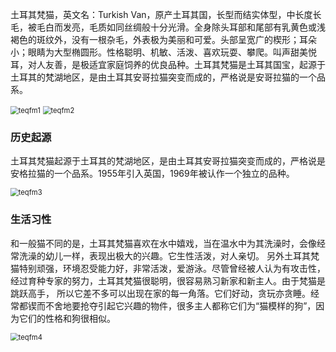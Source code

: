 土耳其梵猫，英文名：Turkish Van，原产土耳其国，长型而结实体型，中长度长毛，被毛白而发亮，毛质如同丝绸般十分光滑。全身除头耳部和尾部有乳黄色或浅褐色的斑纹外，没有一根杂毛，外表极为美丽和可爱。头部呈宽广的楔形；耳朵小；眼睛为大型椭圆形。性格聪明、机敏、活泼、喜欢玩耍、攀爬。叫声甜美悦耳，对人友善，是极适宜家庭饲养的优良品种。土耳其梵猫是土耳其国宝，起源于土耳其的梵湖地区，是由土耳其安哥拉猫突变而成的，严格说是安哥拉猫的一个品系。

<img src="https://cdn.jsdelivr.net/gh/six3git/six3git.github.com/images/teqfm1.jpg" alt="teqfm1" style="zoom:80%;" />

<img src="https://cdn.jsdelivr.net/gh/six3git/six3git.github.com/images/teqfm2.jpg" alt="teqfm2" style="zoom:80%;" />

### 历史起源

土耳其梵猫起源于土耳其的梵湖地区，是由土耳其安哥拉猫突变而成的，严格说是安格拉猫的一个品系。1955年引入英国，1969年被认作一个独立的品种。

<img src="https://cdn.jsdelivr.net/gh/six3git/six3git.github.com/images/teqfm3.jpg" alt="teqfm3" style="zoom:80%;" />

### 生活习性

和一般猫不同的是，土耳其梵猫喜欢在水中嬉戏，当在温水中为其洗澡时，会像经常洗澡的幼儿一样，表现出极大的兴趣。它生性活泼，对人亲切。
另外土耳其梵猫特别顽强，环境忍受能力好，非常活泼，爱游泳。尽管曾经被人认为有攻击性，经过育种专家的努力，土耳其梵猫很聪明，很容易熟习新家和新主人。由于梵猫是跳跃高手， 所以它差不多可以出现在家的每一角落。它们好动，贪玩亦贪睡。经常都锲而不舍地要抢夺引起它兴趣的物件，很多主人都称它们为“猫模样的狗”，因为它们的性格和狗很相似。

<img src="https://cdn.jsdelivr.net/gh/six3git/six3git.github.com/images/teqfm4.jpg" alt="teqfm4" style="zoom:80%;" />